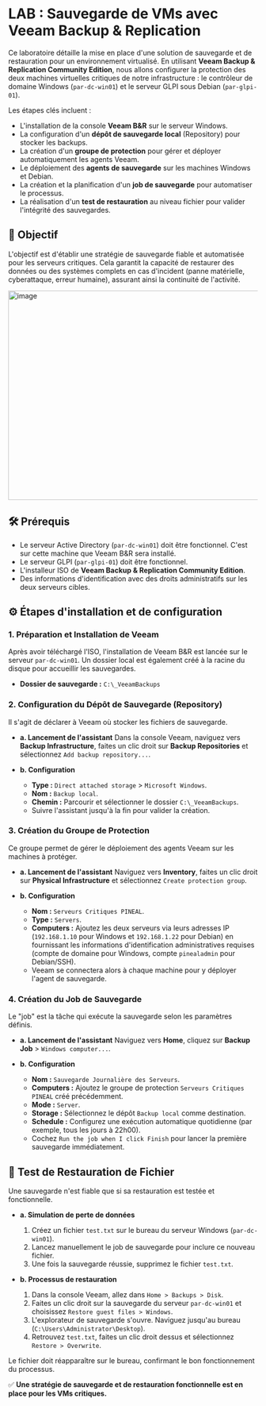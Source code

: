# LAB : Sauvegarde de VMs avec Veeam Backup & Replication

Ce laboratoire détaille la mise en place d'une solution de sauvegarde et de restauration pour un environnement virtualisé. En utilisant **Veeam Backup & Replication Community Edition**, nous allons configurer la protection des deux machines virtuelles critiques de notre infrastructure : le contrôleur de domaine Windows (`par-dc-win01`) et le serveur GLPI sous Debian (`par-glpi-01`).

Les étapes clés incluent :

* L'installation de la console **Veeam B&R** sur le serveur Windows.
* La configuration d'un **dépôt de sauvegarde local** (Repository) pour stocker les backups.
* La création d'un **groupe de protection** pour gérer et déployer automatiquement les agents Veeam.
* Le déploiement des **agents de sauvegarde** sur les machines Windows et Debian.
* La création et la planification d'un **job de sauvegarde** pour automatiser le processus.
* La réalisation d'un **test de restauration** au niveau fichier pour valider l'intégrité des sauvegardes.

## 🎯 Objectif

L'objectif est d'établir une stratégie de sauvegarde fiable et automatisée pour les serveurs critiques. Cela garantit la capacité de restaurer des données ou des systèmes complets en cas d'incident (panne matérielle, cyberattaque, erreur humaine), assurant ainsi la continuité de l'activité.

<img width="750" height="422" alt="image" src="https://github.com/user-attachments/assets/c072cd1b-c35c-4b70-97fd-c4f0cb404183" />


## 🛠️ Prérequis

* Le serveur Active Directory (`par-dc-win01`) doit être fonctionnel. C'est sur cette machine que Veeam B&R sera installé.
* Le serveur GLPI (`par-glpi-01`) doit être fonctionnel.
* L'installeur ISO de **Veeam Backup & Replication Community Edition**.
* Des informations d'identification avec des droits administratifs sur les deux serveurs cibles.

## ⚙️ Étapes d'installation et de configuration

### 1. Préparation et Installation de Veeam

Après avoir téléchargé l'ISO, l'installation de Veeam B&R est lancée sur le serveur `par-dc-win01`. Un dossier local est également créé à la racine du disque pour accueillir les sauvegardes.
* **Dossier de sauvegarde :** `C:\_VeeamBackups`

### 2. Configuration du Dépôt de Sauvegarde (Repository)

Il s'agit de déclarer à Veeam où stocker les fichiers de sauvegarde.

* **a. Lancement de l'assistant**
    Dans la console Veeam, naviguez vers **Backup Infrastructure**, faites un clic droit sur **Backup Repositories** et sélectionnez `Add backup repository...`.

* **b. Configuration**
    * **Type :** `Direct attached storage` > `Microsoft Windows`.
    * **Nom :** `Backup local`.
    * **Chemin :** Parcourir et sélectionner le dossier `C:\_VeeamBackups`.
    * Suivre l'assistant jusqu'à la fin pour valider la création.

### 3. Création du Groupe de Protection

Ce groupe permet de gérer le déploiement des agents Veeam sur les machines à protéger.

* **a. Lancement de l'assistant**
    Naviguez vers **Inventory**, faites un clic droit sur **Physical Infrastructure** et sélectionnez `Create protection group`.

* **b. Configuration**
    * **Nom :** `Serveurs Critiques PINEAL`.
    * **Type :** `Servers`.
    * **Computers :** Ajoutez les deux serveurs via leurs adresses IP (`192.168.1.10` pour Windows et `192.168.1.22` pour Debian) en fournissant les informations d'identification administratives requises (compte de domaine pour Windows, compte `pinealadmin` pour Debian/SSH).
    * Veeam se connectera alors à chaque machine pour y déployer l'agent de sauvegarde.

### 4. Création du Job de Sauvegarde

Le "job" est la tâche qui exécute la sauvegarde selon les paramètres définis.

* **a. Lancement de l'assistant**
    Naviguez vers **Home**, cliquez sur **Backup Job** > `Windows computer...`.

* **b. Configuration**
    * **Nom :** `Sauvegarde Journalière des Serveurs`.
    * **Computers :** Ajoutez le groupe de protection `Serveurs Critiques PINEAL` créé précédemment.
    * **Mode :** `Server`.
    * **Storage :** Sélectionnez le dépôt `Backup local` comme destination.
    * **Schedule :** Configurez une exécution automatique quotidienne (par exemple, tous les jours à 22h00).
    * Cochez `Run the job when I click Finish` pour lancer la première sauvegarde immédiatement.

## 🧪 Test de Restauration de Fichier

Une sauvegarde n'est fiable que si sa restauration est testée et fonctionnelle.

* **a. Simulation de perte de données**
    1. Créez un fichier `test.txt` sur le bureau du serveur Windows (`par-dc-win01`).
    2. Lancez manuellement le job de sauvegarde pour inclure ce nouveau fichier.
    3. Une fois la sauvegarde réussie, supprimez le fichier `test.txt`.

* **b. Processus de restauration**
    1. Dans la console Veeam, allez dans `Home > Backups > Disk`.
    2. Faites un clic droit sur la sauvegarde du serveur `par-dc-win01` et choisissez `Restore guest files > Windows`.
    3. L'explorateur de sauvegarde s'ouvre. Naviguez jusqu'au bureau (`C:\Users\Administrator\Desktop`).
    4. Retrouvez `test.txt`, faites un clic droit dessus et sélectionnez `Restore > Overwrite`.

Le fichier doit réapparaître sur le bureau, confirmant le bon fonctionnement du processus.

✅ **Une stratégie de sauvegarde et de restauration fonctionnelle est en place pour les VMs critiques.**
